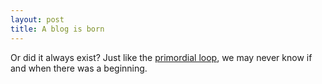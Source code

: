 ```yaml
---
layout: post
title: A blog is born
---
```


Or did it always exist? Just like the [primordial loop](/), we may never know if and when there was a beginning.
